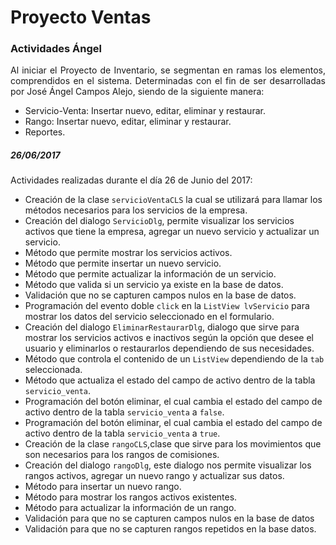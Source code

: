 <h1>Proyecto Ventas</h1>
<h3>Actividades Ángel</h3>

<P style="text-align:justify;">Al iniciar el Proyecto de Inventario,   se segmentan en ramas los elementos, comprendidos en el sistema.
Determinadas con el fin de ser desarrolladas por José Ángel Campos Alejo, siendo de la siguiente manera:</P>

* Servicio-Venta: Insertar nuevo, editar, eliminar y restaurar.
* Rango: Insertar nuevo, editar, eliminar y restaurar.
* Reportes.
<h5>26/06/2017</h5>
Actividades realizadas durante el día 26 de Junio del 2017:

* Creación de la clase <code>servicioVentaCLS</code> la cual se utilizará para llamar los métodos necesarios para los servicios de la empresa.
* Creación del dialogo <code>ServicioDlg</code>, permite visualizar los servicios activos que tiene la empresa, agregar un nuevo servicio y actualizar un servicio.
* Método que permite mostrar los servicios activos.
* Método que permite insertar un nuevo servicio.
* Método que permite actualizar la información de un servicio.
* Método que valida si un servicio ya existe en la base de datos.
* Validación que no se capturen campos nulos en la base de datos.
* Programación del evento doble <code>click</code> en la <code>ListView</code><code> lvServicio</code> para mostrar los datos del servicio seleccionado en el formulario.
* Creación del dialogo <code>EliminarRestaurarDlg</code>, dialogo que sirve para mostrar los servicios activos e inactivos según la opción que desee el usuario y eliminarlos o restaurarlos dependiendo de sus necesidades.
* Método que controla el contenido de un <code>ListView</code> dependiendo de  la <code>tab</code> seleccionada.
* Método que actualiza el estado del campo de activo dentro de la tabla <code>servicio_venta</code>.
* Programación del botón eliminar, el cual cambia el estado del campo de activo dentro de la tabla <code>servicio_venta</code> a <code>false</code>.
* Programación del botón eliminar, el cual cambia el estado del campo de activo dentro de la tabla <code>servicio_venta</code> a <code>true</code>.
* Creación de la clase <code>rangoCLS</code>,clase que sirve para los movimientos que son necesarios para los rangos de comisiones.
* Creación del dialogo <code>rangoDlg</code>, este dialogo nos permite visualizar los rangos activos, agregar un nuevo rango y actualizar sus datos.
* Método para insertar un nuevo rango.
* Método para mostrar los rangos activos existentes.
* Método para actualizar la información de un rango.
* Validación para que no se capturen campos nulos en la base de datos
* Validación para que no se capturen rangos repetidos en la base datos.
